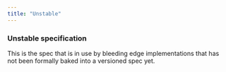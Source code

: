```yaml
---
title: "Unstable"
---
```


### Unstable specification

This is the spec that is in use by bleeding edge implementations that has not been formally baked into a versioned
spec yet.
